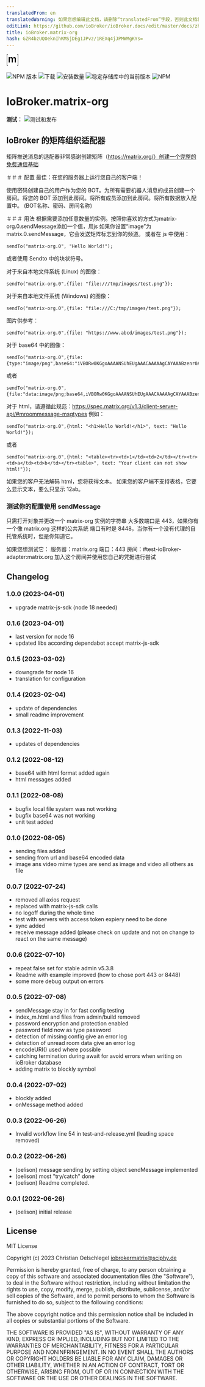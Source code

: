 ```yaml
---
translatedFrom: en
translatedWarning: 如果您想编辑此文档，请删除“translatedFrom”字段，否则此文档将再次自动翻译
editLink: https://github.com/ioBroker/ioBroker.docs/edit/master/docs/zh-cn/adapterref/iobroker.matrix-org/README.md
title: ioBroker.matrix-org
hash: GZR4bzUQOeknIhKMSjDEg1JPvz/1REXq4jJPMWMgKYs=
---
```

![标识](../../../en/adapterref/iobroker.matrix-org/admin/matrix-logo.png)

![NPM 版本](https://img.shields.io/npm/v/iobroker.matrix-org.svg)
![下载](https://img.shields.io/npm/dm/iobroker.matrix-org.svg)
![安装数量](https://iobroker.live/badges/matrix-org-installed.svg)
![稳定存储库中的当前版本](https://iobroker.live/badges/matrix-org-stable.svg)
![NPM](https://nodei.co/npm/iobroker.matrix-org.png?downloads=true)

# IoBroker.matrix-org
**测试：** ![测试和发布](https://github.com/oelison/ioBroker.matrix-org/workflows/Test%20and%20Release/badge.svg)

## IoBroker 的矩阵组织适配器
矩阵推送消息的适配器非常感谢创建矩阵（https://matrix.org/）创建一个完整的免费通信基础

＃＃＃ 配置
最佳：在您的服务器上运行您自己的客户端！

使用密码创建自己的用户作为您的 BOT。为所有需要机器人消息的成员创建一个房间。将您的 BOT 添加到此房间。将所有成员添加到此房间。将所有数据放入配置中。 (BOT名称、密码、房间名称)

＃＃＃ 用法
根据需要添加任意数量的实例。按照你喜欢的方式为matrix-org.0.sendMessage添加一个值，用js 如果你设置“image”为matrix.0.sendMessage，它会发送矩阵标志到你的频道。
或者在 js 中使用：

```
sendTo("matrix-org.0", "Hello World!");
```

或者使用 Sendto 中的块状符号。

对于来自本地文件系统 (Linux) 的图像：

```
sendTo("matrix-org.0",{file: "file:///tmp/images/test.png"});
```

对于来自本地文件系统 (Windows) 的图像：

``` 
sendTo("matrix-org.0",{file: "file:///C:/tmp/images/test.png"});
```

图片供参考：

```
sendTo("matrix-org.0",{file: "https://www.abcd/images/test.png"});
```

对于 base64 中的图像：

```
sendTo("matrix-org.0",{file:{type:"image/png",base64:"iVBORw0KGgoAAAANSUhEUgAAACAAAAAgCAYAAABzenr0AAAAAXNSR0IArs4c6QAAAARnQU1BAACxjwv8YQUAAAAJcEhZcwAADsMAAA7DAcdvqGQAAACmSURBVFhH7ZdhCoAgDEZnd9D737T8xJkNNY1Ef+yB2LTcC1qWOT20kCBgjIkh0WwfmeuIxyGYnRzIPElgFSqgAvsKOOdCzeZ1y7EcZzDG16HvwtckihLdA4xxk3HeGGttc17Cc+lN6Ds/dlO6w6/ItQHn7H4GcDK3Em/zNboE5KKjcQstQxVQARVYLlDdC2YzvBfMQgVUYB8BlMWfn2E1ZJ7Fv+dEF0UZoNhXp9NnAAAAAElFTkSuQmCC"}});
```

或者

```
sendTo("matrix-org.0",{file:"data:image/png;base64,iVBORw0KGgoAAAANSUhEUgAAACAAAAAgCAYAAABzenr0AAAAAXNSR0IArs4c6QAAAARnQU1BAACxjwv8YQUAAAAJcEhZcwAADsMAAA7DAcdvqGQAAACmSURBVFhH7ZdhCoAgDEZnd9D737T8xJkNNY1Ef+yB2LTcC1qWOT20kCBgjIkh0WwfmeuIxyGYnRzIPElgFSqgAvsKOOdCzeZ1y7EcZzDG16HvwtckihLdA4xxk3HeGGttc17Cc+lN6Ds/dlO6w6/ItQHn7H4GcDK3Em/zNboE5KKjcQstQxVQARVYLlDdC2YzvBfMQgVUYB8BlMWfn2E1ZJ7Fv+dEF0UZoNhXp9NnAAAAAElFTkSuQmCC"});
```

对于 html，请遵循此规范：https://spec.matrix.org/v1.3/client-server-api/#mroommessage-msgtypes 例如：

```
sendTo("matrix-org.0",{html: "<h1>Hello World!</h1>", text: "Hello World!"});
```

或者

```
sendTo("matrix-org.0",{html: "<table><tr><td>1</td><td>2</td></tr><tr><td>a</td><td>b</td></tr><table>", text: "Your client can not show html!"});
```

如果您的客户无法解码 html，您将获得文本。
如果您的客户端不支持表格，它要么显示文本，要么只显示 12ab。

### 测试你的配置使用 sendMessage
只需打开对象并更改一个 matrix-org 实例的字符串 大多数端口是 443，如果你有一个像 matrix.org 这样的公共系统 端口有时是 8448，当你有一个没有代理的自托管系统时，但是你知道它。

如果您想测试它： 服务器：matrix.org 端口：443 房间：#test-ioBroker-adapter:matrix.org 加入这个房间并使用您自己的凭据进行尝试

## Changelog
<!--
    Placeholder for the next version (at the beginning of the line):
    ### **WORK IN PROGRESS**
-->
### 1.0.0 (2023-04-01)
* upgrade matrix-js-sdk (node 18 needed)

### 0.1.6 (2023-04-01)
* last version for node 16
* updated libs according dependabot accept matrix-js-sdk

### 0.1.5 (2023-03-02)
* downgrade for node 16
* translation for configuration

### 0.1.4 (2023-02-04)
* update of dependencies
* small readme improvement

### 0.1.3 (2022-11-03)
* updates of dependencies

### 0.1.2 (2022-08-12)
* base64 with html format added again
* html messages added

### 0.1.1 (2022-08-08)
* bugfix local file system was not working
* bugfix base64 was not working
* unit test added

### 0.1.0 (2022-08-05)
* sending files added
* sending from url and base64 encoded data
* image ans video mime types are send as image and video all others as file

### 0.0.7 (2022-07-24)
* removed all axios request
* replaced with matrix-js-sdk calls
* no logoff during the whole time
* test with servers with access token expiery need to be done
* sync added
* receive message added (please check on update and not on change to react on the same message)

### 0.0.6 (2022-07-10)
* repeat false set for stable admin v5.3.8
* Readme with example improved (how to chose port 443 or 8448)
* some more debug output on errors

### 0.0.5 (2022-07-08)
* sendMessage stay in for fast config testing
* index_m.html and files from admin/build removed
* password encryption and protection enabled
* password field now as type password
* detection of missing config give an error log
* detection of unread room data give an error log
* encodeURI() used where possible
* catching termination during await for avoid errors when writing on ioBroker database
* adding matrix to blockly symbol

### 0.0.4 (2022-07-02)
* blockly added
* onMessage method added

### 0.0.3 (2022-06-26)
* Invalid workflow line 54 in test-and-release.yml (leading space removed)

### 0.0.2 (2022-06-26)
* (oelison) message sending by setting object sendMessage implemented
* (oelison) most "try/catch" done
* (oelison) Readme completed.

### 0.0.1 (2022-06-26)
* (oelison) initial release

## License
MIT License

Copyright (c) 2023 Christian Oelschlegel <iobrokermatrix@sciphy.de>

Permission is hereby granted, free of charge, to any person obtaining a copy
of this software and associated documentation files (the "Software"), to deal
in the Software without restriction, including without limitation the rights
to use, copy, modify, merge, publish, distribute, sublicense, and/or sell
copies of the Software, and to permit persons to whom the Software is
furnished to do so, subject to the following conditions:

The above copyright notice and this permission notice shall be included in all
copies or substantial portions of the Software.

THE SOFTWARE IS PROVIDED "AS IS", WITHOUT WARRANTY OF ANY KIND, EXPRESS OR
IMPLIED, INCLUDING BUT NOT LIMITED TO THE WARRANTIES OF MERCHANTABILITY,
FITNESS FOR A PARTICULAR PURPOSE AND NONINFRINGEMENT. IN NO EVENT SHALL THE
AUTHORS OR COPYRIGHT HOLDERS BE LIABLE FOR ANY CLAIM, DAMAGES OR OTHER
LIABILITY, WHETHER IN AN ACTION OF CONTRACT, TORT OR OTHERWISE, ARISING FROM,
OUT OF OR IN CONNECTION WITH THE SOFTWARE OR THE USE OR OTHER DEALINGS IN THE
SOFTWARE.